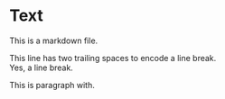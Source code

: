 # Text

This is a markdown file.

This line has two trailing spaces to encode a line break.  
Yes, a line break.

This is paragraph with.